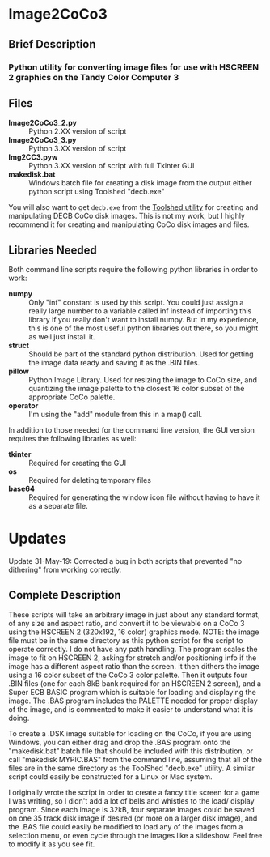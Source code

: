 # Image2CoCo3
<h2>Brief Description</h2>
<h3>Python utility for converting image files for use with HSCREEN 2 graphics on the Tandy Color Computer 3</h3>

<h2>Files</h2>
<dl>
  <dt><strong>Image2CoCo3_2.py</strong></dt>
  <dd>Python 2.XX version of script</dd>
  <dt><strong>Image2CoCo3_3.py</strong></dt>
  <dd>Python 3.XX version of script</dd>
  <dt><strong>Img2CC3.pyw</strong></dt>
  <dd>Python 3.XX version of script with full Tkinter GUI</dd>
  <dt><strong>makedisk.bat</strong></dt>
  <dd>Windows batch file for creating a disk image from the
	output either python script using Toolshed "decb.exe"</dd>
</dl>

You will also want to get `decb.exe` from the 
<a href="http://toolshed.sourceforge.net/ToolShed.html">Toolshed utility</a> for 
creating and manipulating DECB CoCo disk images. This is not my work, but I 
highly recommend it for creating and manipulating CoCo disk images and files.

<h2>Libraries Needed</h2>
Both command line scripts require the following python libraries in order to work:

<dl>
  <dt><strong>numpy</strong></dt>
  <dd>Only "inf" constant is used by this script. You could just 
		assign a really large number to a variable called inf instead of 
		importing this library if you really don't want to install numpy. 
		But in my experience, this is one of the most useful python 
		libraries out there, so you might as well just install it.</dd>
  <dt><strong>struct</strong></dt>
  <dd>Should be part of the standard python distribution. Used for 
		getting the image data ready and saving it as the .BIN files.</dd>
  <dt><strong>pillow</strong></dt>
  <dd>Python Image Library. Used for resizing the image to CoCo size, 
		and quantizing the image palette to the closest 16 color subset
		of the appropriate CoCo palette.</dd>
  <dt><strong>operator</strong></dt>
  <dd>I'm using the "add" module from this in a map() call.</dd>
</dl>

In addition to those needed for the command line version, the GUI version requires
the following libraries as well:

<dl>
  <dt><strong>tkinter</strong></dt>
  <dd>Required for creating the GUI</dd>
  <dt><strong>os</strong></dt>
  <dd>Required for deleting temporary files</dd>
  <dt><strong>base64</strong></dt>
  <dd>Required for generating the window icon file without having to have it 
	as a separate file.</dd>
</dl>

<h1>Updates</h1>
Update 31-May-19: Corrected a bug in both scripts that prevented "no dithering"
from working correctly.

<h2>Complete Description</h2>

<p>These scripts will take an arbitrary image in just about any standard format, 
of any size and aspect ratio, and convert it to be viewable on a CoCo 3 using 
the HSCREEN 2 (320x192, 16 color) graphics mode. NOTE: the image file must be 
in the same directory as this python script for the script to operate correctly. 
I do not have any path handling. The program scales the image to fit on HSCREEN 
2, asking for stretch and/or positioning info if the image has a different 
aspect ratio than the screen. It then dithers the image using a 16 color subset 
of the CoCo 3 color palette. Then it outputs four .BIN files (one for each 8kB 
bank required for an HSCREEN 2 screen), and a Super ECB BASIC program which is 
suitable for loading and displaying the image. The .BAS program includes the 
PALETTE needed for proper display of the image, and is commented to make it 
easier to understand what it is doing. 

<p>To create a .DSK image suitable for loading on the CoCo, if you are using 
Windows, you can either drag and drop the .BAS program onto the "makedisk.bat" 
batch file that should be included with this distribution, or call "makedisk 
MYPIC.BAS" from the command line, assuming that all of the files are in the 
same directory as the ToolShed "decb.exe" utility. A similar script could 
easily be constructed for a Linux or Mac system. 

<p>I originally wrote the script in order to create a fancy title screen for a 
game I was writing, so I didn't add a lot of bells and whistles to the load/
display program. Since each image is 32kB, four separate images could be saved 
on one 35 track disk image if desired (or more on a larger disk image), and the 
.BAS file could easily be modified to load any of the images from a selection 
menu, or even cycle through the images like a slideshow. Feel free to modify it 
as you see fit.
